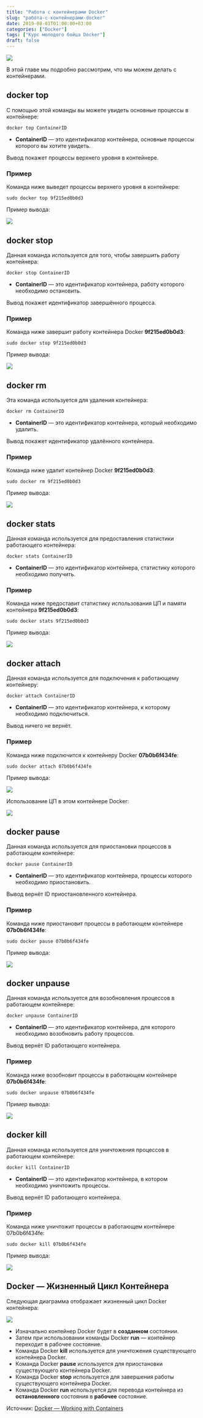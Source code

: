 ```yaml
---
title: "Работа с контейнерами Docker"
slug: "работа-с-контейнерами-docker"
date: 2019-08-01T01:00:00+03:00
categories: ["Docker"]
tags: ["Курс молодого бойца Docker"]
draft: false
---
```


![](/posts/работа-с-контейнерами-docker/docker6.jpg)

В этой главе мы подробно рассмотрим, что мы можем делать с контейнерами.

## docker top

С помощью этой команды вы можете увидеть основные процессы в контейнере:

```
docker top ContainerID
```

- **ContainerID** — это идентификатор контейнера, основные процессы которого вы хотите увидеть.

Вывод покажет процессы верхнего уровня в контейнере.

### Пример

Команда ниже выведет процессы верхнего уровня в контейнере:

```
sudo docker top 9f215ed0b0d3
```

Пример вывода:

![](https://i.imgur.com/lQaLpFF.jpg)

## docker stop

Данная команда используется для того, чтобы завершить работу контейнера:

```
docker stop ContainerID
```

- **ContainerID** — это идентификатор контейнера, работу которого необходимо остановить.

Вывод покажет идентификатор завершённого процесса.

### Пример

Команда ниже завершит работу контейнера Docker **9f215ed0b0d3**:

```
sudo docker stop 9f215ed0b0d3
```

Пример вывода:

![](https://i.imgur.com/Au6FTDg.jpg)

## docker rm

Эта команда используется для удаления контейнера:

```
docker rm ContainerID
```

- **ContainerID** — это идентификатор контейнера, который необходимо удалить.

Вывод покажет идентификатор удалённого контейнера.

### Пример

Команда ниже удалит контейнер Docker **9f215ed0b0d3**:

```
sudo docker rm 9f215ed0b0d3
```

Пример вывода:

![](https://i.imgur.com/b09jsPT.jpg)

## docker stats

Данная команда используется для предоставления статистики работающего контейнера:

```
docker stats ContainerID
```

- **ContainerID** — это идентификатор контейнера, статистику которого необходимо получить.

### Пример

Команда ниже предоставит статистику использования ЦП и памяти контейнера **9f215ed0b0d3**:

```
sudo docker stats 9f215ed0b0d3
```

Пример вывода:

![](https://i.imgur.com/vc1Mrrb.jpg)

## docker attach

Данная команда используется для подключения к работающему контейнеру:

```
docker attach ContainerID
```

- **ContainerID** — это идентификатор контейнера, к которому необходимо подключиться.

Вывод ничего не вернёт.

### Пример

Команда ниже подключится к контейнеру Docker **07b0b6f434fe**:

```
sudo docker attach 07b0b6f434fe
```

Пример вывода:

![](https://i.imgur.com/S4OV01C.jpg)

Использование ЦП в этом контейнере Docker:

![](https://i.imgur.com/jIbnbra.jpg)

## docker pause

Данная команда используется для приостановки процессов в работающем контейнере:

```
docker pause ContainerID
```

- **ContainerID** — это идентификатор контейнера, процессы которого необходимо приостановить.

Вывод вернёт ID приостановленного контейнера.

### Пример

Команда ниже приостановит процессы в работающем контейнере **07b0b6f434fe**:

```
sudo docker pause 07b0b6f434fe
```

Пример вывода:

![](https://i.imgur.com/tL9ZUaS.jpg)

## docker unpause

Данная команда используется для возобновления процессов в работающем контейнере:

```
docker unpause ContainerID
```

- **ContainerID** — это идентификатор контейнера, для которого необходимо возобновить работу процессов.

Вывод вернёт ID работающего контейнера.

### Пример

Команда ниже возобновит процессы в работающем контейнере **07b0b6f434fe**:

```
sudo docker unpause 07b0b6f434fe
```

Пример вывода:

![](https://i.imgur.com/nhgfnCH.jpg)

## docker kill

Данная команда используется для уничтожения процессов в работающем контейнере:

```
docker kill ContainerID
```

- **ContainerID** — это идентификатор контейнера, в котором необходимо уничтожить процессы.

Вывод вернёт ID работающего контейнера.

### Пример

Команда ниже уничтожит процессы в работающем контейнере 07b0b6f434fe:

```
sudo docker kill 07b0b6f434fe
```

Пример вывода:

![](https://i.imgur.com/keC2xYV.jpg)

## Docker — Жизненный Цикл Контейнера

Следующая диаграмма отображает жизненный цикл Docker контейнера:

![](https://i.imgur.com/80psyF8.jpg)

- Изначально контейнер Docker будет в **созданном** состоянии.
- Затем при использовании команды Docker **run** — контейнер переходит в рабочее состояние.
- Команда Docker **kill** используется для уничтожения существующего контейнера Docker.
- Команда Docker **pause** используется для приостановки существующего контейнера Docker.
- Команда Docker **stop** используется для завершения работы существующего контейнера Docker.
- Команда Docker **run** используется для перевода контейнера из **остановленного** состояния в **рабочее** состояние.

Источник: [Docker — Working with Containers](https://www.tutorialspoint.com/docker/docker_working_with_containers.htm)
